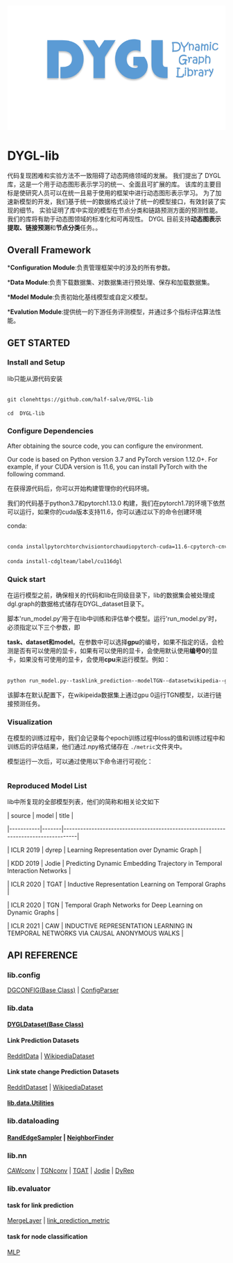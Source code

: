 ![](./doc/figure_logo.png)
# DYGL-lib

代码复现困难和实验方法不一致阻碍了动态网络领域的发展。 我们提出了 DYGL 库，这是一个用于动态图形表示学习的统一、全面且可扩展的库。 该库的主要目标是使研究人员可以在统一且易于使用的框架中进行动态图形表示学习。 为了加速新模型的开发，我们基于统一的数据格式设计了统一的模型接口，有效封装了实现的细节。 实验证明了库中实现的模型在节点分类和链路预测方面的预测性能。 我们的库将有助于动态图领域的标准化和可再现性。
DYGL 目前支持**动态图表示提取、链接预测**和**节点分类**任务。。

## Overall Framework

***Configuration Module**:负责管理框架中的涉及的所有参数。

***Data Module**:负责下载数据集、对数据集进行预处理、保存和加载数据集。

***Model Module**:负责初始化基线模型或自定义模型。

***Evalution Module**:提供统一的下游任务评测模型，并通过多个指标评估算法性能。

## GET STARTED

### Install and Setup

lib只能从源代码安装

```shell

git clonehttps://github.com/half-salve/DYGL-lib

cd  DYGL-lib

```

### Configure Dependencies

After obtaining the source code, you can configure the environment.

Our code is based on Python version 3.7 and PyTorch version 1.12.0+. For example, if your CUDA version is 11.6, you can install PyTorch with the following command.

在获得源代码后，你可以开始构建管理你的代码环境。

我们的代码基于python3.7和pytorch1.13.0 构建，我们在pytorch1.7的环境下依然可以运行，如果你的cuda版本支持11.6，你可以通过以下的命令创建环境

conda:

```sh

conda installpytorchtorchvisiontorchaudiopytorch-cuda=11.6-cpytorch-cnvidia

conda install-cdglteam/label/cu116dgl

```

### Quick start

在运行模型之前，确保相关的代码和lib在同级目录下，lib的数据集会被处理成dgl.graph的数据格式储存在DYGL_dataset目录下。

脚本'run_model.py'用于在lib中训练和评估单个模型。运行'run_model.py'时，必须指定以下三个参数，即

**task、dataset和model**。在参数中可以选择**gpu**的编号，如果不指定的话，会检测是否有可以使用的显卡，如果有可以使用的显卡，会使用默认使用**编号0**的显卡，如果没有可使用的显卡，会使用**cpu**来运行模型。例如：

```sh

python run_model.py--tasklink_prediction--modelTGN--datasetwikipedia--gpu0

```

该脚本在默认配置下，在wikipeida数据集上通过gpu 0运行TGN模型，以进行链接预测任务。

### Visualization

在模型的训练过程中，我们会记录每个epoch训练过程中loss的值和训练过程中和训练后的评估结果，他们通过.npy格式储存在 `./metric`文件夹中。

模型运行一次后，可以通过使用以下命令进行可视化：

```sh


```

### Reproduced Model List

lib中所复现的全部模型列表，他们的简称和相关论文如下

| source    | model | title                                                                             |

|-----------|-------|-----------------------------------------------------------------------------------|

| ICLR 2019 | dyrep | Learning Representation over Dynamic Graph                                        |

| KDD 2019  | Jodie | Predicting Dynamic Embedding Trajectory in Temporal Interaction Networks          |

| ICLR 2020 | TGAT  | Inductive Representation Learning on Temporal Graphs                              |

| ICLR 2020 | TGN   | Temporal Graph Networks for Deep Learning on Dynamic Graphs                       |

| ICLR 2021 | CAW   | INDUCTIVE REPRESENTATION LEARNING IN TEMPORAL NETWORKS VIA CAUSAL ANONYMOUS WALKS |

## API REFERENCE

### lib.config

[DGCONFIG(Base Class)](./doc/config/ConfigParser.md) | [ConfigParser](./doc/config/ConfigParser.md)

### lib.data

#### [DYGLDataset(Base Class)](./doc/data/Base_class.md)

#### Link Prediction Datasets

[RedditData](./doc/data/Reddit.md) | [WikipediaDataset](./doc/data/wikipedia.md)

#### Link state change Prediction Datasets

[RedditDataset](./doc/data/Reddit.md) | [WikipediaDataset](./doc/data/wikipedia.md)

#### [lib.data.Utilities](./doc/data/data.utils.md)

### lib.dataloading

#### [RandEdgeSampler](./doc/dataloading/RandEdgeSampler.md) | [NeighborFinder](./doc/dataloading/NeighborFinder.md)

### lib.nn

[CAWconv](./doc/nn/CAWConv.md) | [TGNconv](./doc/nn/TGNConv.md) | [TGAT](./doc/nn/TGATConv.md) | [Jodie](./doc/nn/JodieConv.md) | [DyRep](./doc/nn/derep.md)

### lib.evaluator

#### task for link prediction

[MergeLayer](./doc/evalution/edge_aggregation.md) | [link_prediction_metric](./doc/evalution/edge_aggregation.md)

#### task for node classification

[MLP](./doc/evalution/node_class.md)
